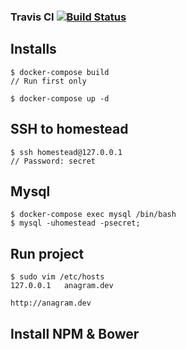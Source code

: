 <h3>Travis CI <a href="https://travis-ci.org/dung13890/anagram"><img src="https://travis-ci.org/dung13890/anagram.svg" alt="Build Status"></a></h3>

## Installs

```
$ docker-compose build
// Run first only

$ docker-compose up -d

```

## SSH to homestead
```
$ ssh homestead@127.0.0.1
// Password: secret
```

## Mysql
```
$ docker-compose exec mysql /bin/bash
$ mysql -uhomestead -psecret;
```
## Run project
```
$ sudo vim /etc/hosts
127.0.0.1   anagram.dev

http://anagram.dev
```

## Install NPM & Bower

